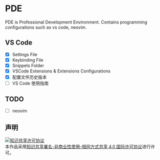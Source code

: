 # PDE
PDE is Professional Development Environment. Contains programming configurations such as vs code, neovim.

## VS Code
- [x] Settings File
- [x] Keybinding File
- [x] Snippets Folder
- [x] VSCode Extensions & Extensions Configurations
- [x] 配置文件历史版本
- [ ] VS Code 使用指南

## TODO
- [ ] neovim


## 声明
<a rel="license" href="https://creativecommons.org/licenses/by-nc-sa/4.0/deed.zh"><img alt="知识共享许可协议" style="border-width:0" src="https://i.creativecommons.org/l/by-nc-sa/4.0/88x31.png" /></a><br />本作品采用<a rel="license" href="https://creativecommons.org/licenses/by-nc-sa/4.0/deed.zh">知识共享署名-非商业性使用-相同方式共享 4.0 国际许可协议</a>进行许可。
